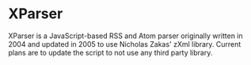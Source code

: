 # XParser

XParser is a JavaScript-based RSS and Atom parser originally written in 2004 and updated in 2005 to use Nicholas Zakas' zXml library. Current plans are to update the script to not use any third party library.